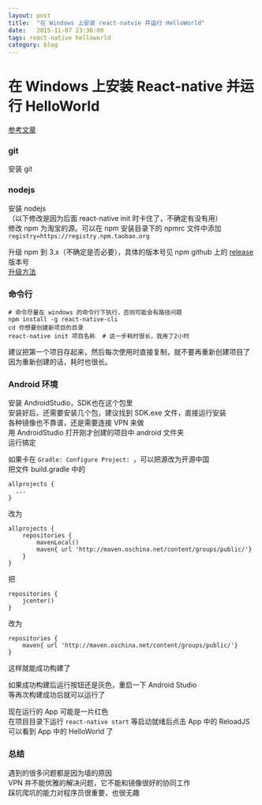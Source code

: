 ```yaml
---
layout: post
title:  "在 Windows 上安装 react-natvie 并运行 HelloWorld"
date:   2015-11-07 23:36:00
tags: react-native helloworld
category: blog
---
```



# 在 Windows 上安装 React-native 并运行 HelloWorld

[参考文章](http://my.oschina.net/jackzlz/blog/508210)


### git

安装 git


### nodejs

安装 nodejs  
（以下修改是因为后面 react-native init 时卡住了，不确定有没有用）  
修改 npm 为淘宝的源。可以在 npm 安装目录下的 npmrc 文件中添加 ```registry=https://registry.npm.taobao.org```  

升级 npm 到 3.x（不确定是否必要），具体的版本号见 npm github 上的 [release](https://github.com/npm/npm/releases) 版本号  
[升级方法](http://jingyan.baidu.com/article/ac6a9a5e60a44f2b653eac85.html)  


### 命令行

    # 命令尽量在 windows 的命令行下执行，否则可能会有路径问题  
    npm install -g react-native-cli  
    cd 你想要创建新项目的目录  
    react-native init 项目名称  # 这一步耗时很长，我用了2小时  

建议把第一个项目存起来，然后每次使用时直接复制，就不要再重新创建项目了  
因为重新创建的话，耗时也很长。


### Android 环境

安装 AndroidStudio，SDK也在这个包里  
安装好后，还需要安装几个包，建议找到 SDK.exe 文件，直接运行安装  
各种镜像也不靠谱，还是需要连接 VPN 来做  
用 AndroidStudio 打开刚才创建的项目中 android 文件夹  
运行搞定  

如果卡在 ```Gradle: Configure Project: ```，可以把源改为开源中国  
把文件 build.gradle 中的  

    allprojects {
      ...
    }

改为

    allprojects {
        repositories {
            mavenLocal()
            maven{ url 'http://maven.oschina.net/content/groups/public/'}
        }
    }


把

    repositories {
        jcenter()
    }

改为

    repositories {
        maven{ url 'http://maven.oschina.net/content/groups/public/'}
    }

这样就能成功构建了  

如果成功构建后运行按钮还是灰色，重启一下 Android Studio  
等再次构建成功后就可以运行了  

现在运行的 App 可能是一片红色  
在项目目录下运行 ```react-native start``` 等启动就绪后点击 App 中的 ReloadJS  
可以看到 App 中的 HelloWorld 了


### 总结

遇到的很多问题都是因为墙的原因  
VPN 并不能优雅的解决问题，它不能和镜像很好的协同工作  
踩坑爬坑的能力对程序员很重要，也很无趣
